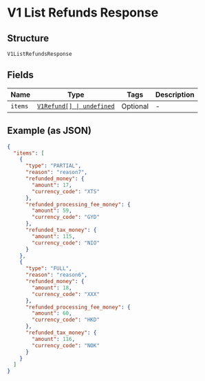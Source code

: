 
# V1 List Refunds Response

## Structure

`V1ListRefundsResponse`

## Fields

| Name | Type | Tags | Description |
|  --- | --- | --- | --- |
| `items` | [`V1Refund[] \| undefined`](/doc/models/v1-refund.md) | Optional | - |

## Example (as JSON)

```json
{
  "items": [
    {
      "type": "PARTIAL",
      "reason": "reason7",
      "refunded_money": {
        "amount": 17,
        "currency_code": "XTS"
      },
      "refunded_processing_fee_money": {
        "amount": 59,
        "currency_code": "GYD"
      },
      "refunded_tax_money": {
        "amount": 115,
        "currency_code": "NIO"
      }
    },
    {
      "type": "FULL",
      "reason": "reason6",
      "refunded_money": {
        "amount": 18,
        "currency_code": "XXX"
      },
      "refunded_processing_fee_money": {
        "amount": 60,
        "currency_code": "HKD"
      },
      "refunded_tax_money": {
        "amount": 116,
        "currency_code": "NOK"
      }
    }
  ]
}
```

